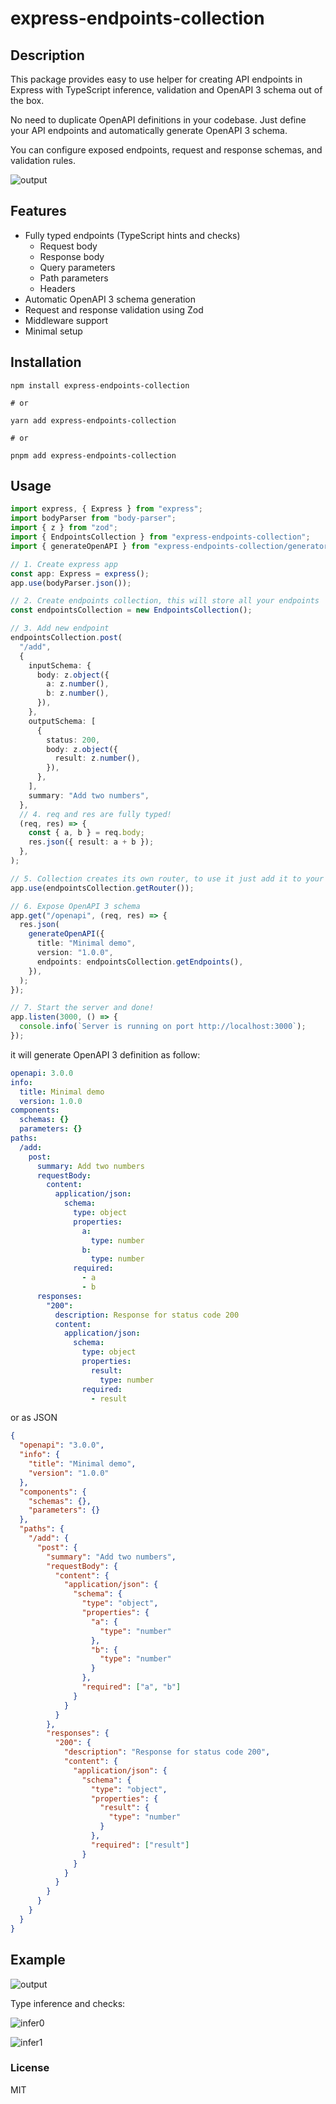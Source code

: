# express-endpoints-collection

## Description

This package provides easy to use helper for creating API endpoints in Express with TypeScript inference, validation and OpenAPI 3 schema out of the box.

No need to duplicate OpenAPI definitions in your codebase. Just define your API endpoints and automatically generate OpenAPI 3 schema.

You can configure exposed endpoints, request and response schemas, and validation rules.

![output](./img/output1.png)

## Features

- Fully typed endpoints (TypeScript hints and checks)
  - Request body
  - Response body
  - Query parameters
  - Path parameters
  - Headers
- Automatic OpenAPI 3 schema generation
- Request and response validation using Zod
- Middleware support
- Minimal setup

## Installation

```shell
npm install express-endpoints-collection

# or

yarn add express-endpoints-collection

# or

pnpm add express-endpoints-collection
```

## Usage

```typescript
import express, { Express } from "express";
import bodyParser from "body-parser";
import { z } from "zod";
import { EndpointsCollection } from "express-endpoints-collection";
import { generateOpenAPI } from "express-endpoints-collection/generator";

// 1. Create express app
const app: Express = express();
app.use(bodyParser.json());

// 2. Create endpoints collection, this will store all your endpoints
const endpointsCollection = new EndpointsCollection();

// 3. Add new endpoint
endpointsCollection.post(
  "/add",
  {
    inputSchema: {
      body: z.object({
        a: z.number(),
        b: z.number(),
      }),
    },
    outputSchema: [
      {
        status: 200,
        body: z.object({
          result: z.number(),
        }),
      },
    ],
    summary: "Add two numbers",
  },
  // 4. req and res are fully typed!
  (req, res) => {
    const { a, b } = req.body;
    res.json({ result: a + b });
  },
);

// 5. Collection creates its own router, to use it just add it to your app
app.use(endpointsCollection.getRouter());

// 6. Expose OpenAPI 3 schema
app.get("/openapi", (req, res) => {
  res.json(
    generateOpenAPI({
      title: "Minimal demo",
      version: "1.0.0",
      endpoints: endpointsCollection.getEndpoints(),
    }),
  );
});

// 7. Start the server and done!
app.listen(3000, () => {
  console.info(`Server is running on port http://localhost:3000`);
});
```

it will generate OpenAPI 3 definition as follow:

```yaml
openapi: 3.0.0
info:
  title: Minimal demo
  version: 1.0.0
components:
  schemas: {}
  parameters: {}
paths:
  /add:
    post:
      summary: Add two numbers
      requestBody:
        content:
          application/json:
            schema:
              type: object
              properties:
                a:
                  type: number
                b:
                  type: number
              required:
                - a
                - b
      responses:
        "200":
          description: Response for status code 200
          content:
            application/json:
              schema:
                type: object
                properties:
                  result:
                    type: number
                required:
                  - result
```

or as JSON

```json
{
  "openapi": "3.0.0",
  "info": {
    "title": "Minimal demo",
    "version": "1.0.0"
  },
  "components": {
    "schemas": {},
    "parameters": {}
  },
  "paths": {
    "/add": {
      "post": {
        "summary": "Add two numbers",
        "requestBody": {
          "content": {
            "application/json": {
              "schema": {
                "type": "object",
                "properties": {
                  "a": {
                    "type": "number"
                  },
                  "b": {
                    "type": "number"
                  }
                },
                "required": ["a", "b"]
              }
            }
          }
        },
        "responses": {
          "200": {
            "description": "Response for status code 200",
            "content": {
              "application/json": {
                "schema": {
                  "type": "object",
                  "properties": {
                    "result": {
                      "type": "number"
                    }
                  },
                  "required": ["result"]
                }
              }
            }
          }
        }
      }
    }
  }
}
```

## Example

![output](./img/output0.png)

Type inference and checks:

![infer0](./img/infer0.png)

![infer1](./img/infer1.png)

### License

MIT
